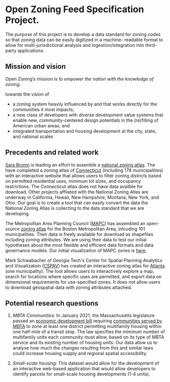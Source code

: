 # Open Zoning Feed Specification Project.

The purpose of this project is to develop a data standard for 
zoning codes so that zoning data can be easily digitized in a machine-
readable format to allow for multi-jurisdictional analysis and ingestion/integration
into third-party applications.

## Mission and vision

Open Zoning’s mission is _to empower the nation with the knowledge of zoning_.

towards the vision of

* a zoning system heavily influenced by and that works directly for the 
communities it most impacts;
* a new class of developers with diverse development value systems that enable
new, community-centered design potentials in the (re)filling of American urban 
areas; and
* integrated transportation and housing development at the city, state, and 
national scales

## Precedents and related work

[Sara Bronin](https://aap.cornell.edu/people/sara-bronin) is 
leading an effort to assemble a 
[national zoning atlas](https://www.zoningatlas.org/). The have completed 
a zoning atlas of [Connecticut](https://www.zoningatlas.org/connecticut) 
(including 178 municipalities) with an interactive website that allows users 
to filter zoning districts based on permitted residential uses, minimum lot 
sizes, and occupancy restrictions. The Connecticut atlas does not have data 
availble for download. Other projects affliated with the National Zoning Atlas 
are underway in California, Hawaii, New Hampshire, Montana, New York, and Ohio. 
Our goal is to create a tool that can easily convert the data the National 
Zoning Atlas is collecting to the data standard that we are developing. 

The Metropolitan Area Planning Council ([MAPC](https://www.mapc.org/))
has assembled an open-source [zoning atlas](https://zoningatlas.mapc.org/) 
for the Boston Metropolitan Area, inlcuding 101 municipalities. Their data is freely 
available for download as shapefiles including zoning attributes. We are using 
their data to test our initial hypotheses about the most flexible and efficient 
data formats and data governance models. Our initial visualization of MAPC 
zones is [here](https://urban-stack.github.io/OpenZoning/MAPC-files/MAPC-map_leaflet.html).

Mark Schwabacher of Georgia Tech's Center for Spatial Planning Analytics
and Visualizatoin ([CSPAV](https://cspav.gatech.edu/)) has created an interactive
zoning atlas for [Atlanta](https://sites.gatech.edu/atlzoningexplorer/atl-zoning-code-explorer/)
(one municipality). The tool allows users to interactively explore a 
map, search for locations where specific uses are permitted, and export data
on dimensional requirements for use-specified zones. It does not allow users to 
download geospatial data with zoning attributes attached.

## Potential research questions

1. *MBTA Communities:* In January 2021, the Massachusetts legislature passed an 
[economic development bill](https://malegislature.gov/Laws/SessionLaws/Acts/2020/Chapter358)
requiring [communities served by MBTA](https://www.mass.gov/info-details/multi-family-zoning-requirement-for-mbta-communities#what-is-an-%22mbta-community%22?-) to zone at least one district permitting
multifamily housing within one half-mile of a transit stop. The law specifies
the minimum number of multifamily units each community must allow, based on 
its type of MBTA service and its existing number of housing units. Our data 
allow us to analyse how much the changes resulting from this and similar laws 
could increase housing supply and regional spatial accessibility.

2. *Small-scale housing:* This dataset would allow for the development of an
interactive web-based application that would allow developers to identify 
parcels for small-scale housing developments (1-4 units).
